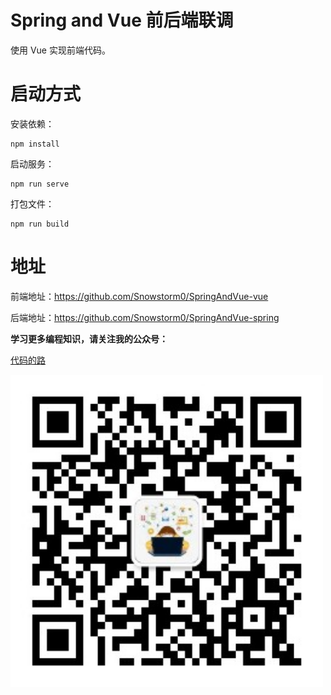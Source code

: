 

# Spring and Vue 前后端联调

使用 Vue 实现前端代码。



# 启动方式

安装依赖：

```
npm install
```

启动服务：

```
npm run serve
```

打包文件：

```
npm run build
```



# 地址

前端地址：https://github.com/Snowstorm0/SpringAndVue-vue

后端地址：https://github.com/Snowstorm0/SpringAndVue-spring





**学习更多编程知识，请关注我的公众号：**

[代码的路](https://mp.weixin.qq.com/s/t0t89DFgJ1TEzI4uI5giHg)

<img src="./公众号二维码.png" width="500px" />

 


